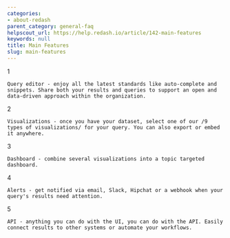 ```yaml
---
categories:
- about-redash
parent_category: general-faq
helpscout_url: https://help.redash.io/article/142-main-features
keywords: null
title: Main Features
slug: main-features
---
```

1

    Query editor - enjoy all the latest standards like auto-complete and snippets. Share both your results and queries to support an open and data-driven approach within the organization. 
2

    Visualizations - once you have your dataset, select one of our /9 types of visualizations/ for your query. You can also export or embed it anywhere. 
3

    Dashboard - combine several visualizations into a topic targeted dashboard. 
4

    Alerts - get notified via email, Slack, Hipchat or a webhook when your query's results need attention. 
5

    API - anything you can do with the UI, you can do with the API. Easily connect results to other systems or automate your workflows.

